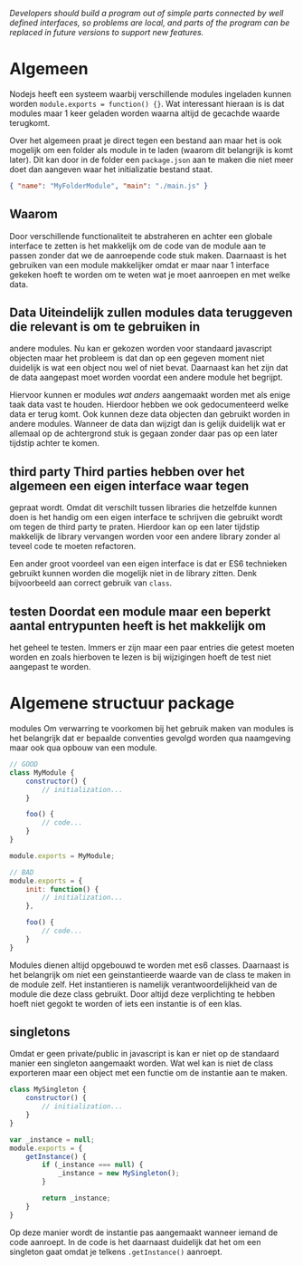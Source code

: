 *Developers should build a program out of simple parts connected by well defined
interfaces, so problems are local, and parts of the program can be replaced in future
versions to support new features.*

# Algemeen 
Nodejs heeft een systeem waarbij verschillende modules ingeladen kunnen worden
`module.exports = function() {}`. Wat interessant hieraan is is dat modules maar 1 keer
geladen worden waarna altijd de gecachde waarde terugkomt. 

Over het algemeen praat je direct tegen een bestand aan maar het is ook mogelijk om een
folder als module in te laden (waarom dit belangrijk is komt later). Dit kan door in de
folder een `package.json` aan te maken die niet meer doet dan aangeven waar het
initializatie bestand staat.

``` json 
{ "name": "MyFolderModule", "main": "./main.js" } 
``` 

## Waarom 
Door verschillende functionaliteit te abstraheren en achter een globale interface te zetten is
het makkelijk om de code van de module aan te passen zonder dat we de aanroepende code
stuk maken. Daarnaast is het gebruiken van een module makkelijker omdat er maar naar 1
interface gekeken hoeft te worden om te weten wat je moet aanroepen en met welke data.

## Data Uiteindelijk zullen modules data teruggeven die relevant is om te gebruiken in
andere modules. Nu kan er gekozen worden voor standaard javascript objecten maar het
probleem is dat dan op een gegeven moment niet duidelijk is wat een object nou wel of niet
bevat. Daarnaast kan het zijn dat de data aangepast moet worden voordat een andere module
het begrijpt.

Hiervoor kunnen er modules *wat anders* aangemaakt worden met als enige taak data vast te
houden. Hierdoor hebben we ook gedocumenteerd welke data er terug komt. Ook kunnen deze
data objecten dan gebruikt worden in andere modules. Wanneer de data dan wijzigt dan is
gelijk duidelijk wat er allemaal op de achtergrond stuk is gegaan zonder daar pas op een
later tijdstip achter te komen.

## third party Third parties hebben over het algemeen een eigen interface waar tegen
gepraat wordt. Omdat dit verschilt tussen libraries die hetzelfde kunnen doen is het
handig om een eigen interface te schrijven die gebruikt wordt om tegen de third party te
praten. Hierdoor kan op een later tijdstip makkelijk de library vervangen worden voor een
andere library zonder al teveel code te moeten refactoren.

Een ander groot voordeel van een eigen interface is dat er ES6 technieken gebruikt kunnen
worden die mogelijk niet in de library zitten. Denk bijvoorbeeld aan correct gebruik van
`class`.

## testen Doordat een module maar een beperkt aantal entrypunten heeft is het makkelijk om
het geheel te testen. Immers er zijn maar een paar entries die getest moeten worden en
zoals hierboven te lezen is bij wijzigingen hoeft de test niet aangepast te worden.

# Algemene structuur package
modules Om verwarring te voorkomen bij het gebruik maken van modules is het
belangrijk dat er bepaalde conventies gevolgd worden qua naamgeving maar ook qua opbouw
van een module.

``` javascript
// GOOD
class MyModule {
	constructor() {
		// initialization...
	}

	foo() {
		// code...
	}
}

module.exports = MyModule;

// BAD
module.exports = {
	init: function() {
		// initialization...
	},

	foo() {
		// code...
	}
}
```
Modules dienen altijd opgebouwd te worden met es6 classes. Daarnaast is het belangrijk om
niet een geinstantieerde waarde van de class te maken in de module zelf. Het instantieren
is namelijk verantwoordelijkheid van de module die deze class gebruikt. Door altijd deze
verplichting te hebben hoeft niet gegokt te worden of iets een instantie is of een klas.

## singletons
Omdat er geen private/public in javascript is kan er niet op de standaard manier een
singleton aangemaakt worden. Wat wel kan is niet de class exporteren maar een object met
een functie om de instantie aan te maken. 

``` javascript
class MySingleton {
	constructor() {
		// initialization...
	}
}

var _instance = null;
module.exports = {
	getInstance() {
		if (_instance === null) {
			_instance = new MySingleton();	
		}

		return _instance;
	}
}
```
Op deze manier wordt de instantie pas aangemaakt wanneer iemand de code aanroept. In de
code is het daarnaast duidelijk dat het om een singleton gaat omdat je telkens `.getInstance()`
aanroept.
